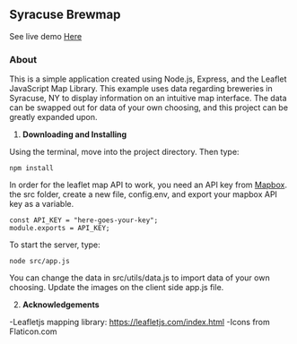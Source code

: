 ## Syracuse Brewmap

See live demo [Here](https://whispering-stream-09152.herokuapp.com/)

### About

This is a simple application created using Node.js, Express, and the Leaflet JavaScript Map Library. This example uses data regarding breweries in Syracuse, NY to display information on an intuitive map interface. The data can be swapped out for data of your own choosing, and this project can be greatly expanded upon.

1. **Downloading and Installing**

Using the terminal, move into the project directory. Then type:

```shell
npm install
```

In order for the leaflet map API to work, you need an API key from [Mapbox](https://mapbox.com). the src folder, create a new file, config.env, and export your mapbox API key as a variable.

```
const API_KEY = "here-goes-your-key";
module.exports = API_KEY;
```

To start the server, type:

```shell
node src/app.js
```

You can change the data in src/utils/data.js to import data of your own choosing. Update the images on the client side app.js file.

2. **Acknowledgements**

-Leafletjs mapping library: https://leafletjs.com/index.html
-Icons from Flaticon.com
